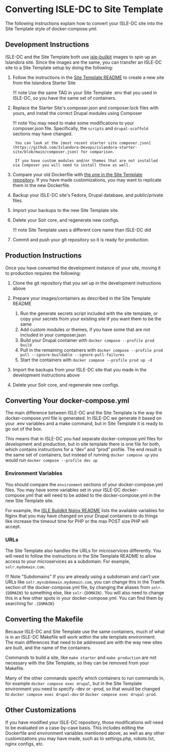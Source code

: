 # Converting ISLE-DC to Site Template

The following instructions explain how to convert your ISLE-DC site into the Site Template style of docker-compose.yml.

## Development Instructions

ISLE-DC and the Site Template both use [isle-builkit](https://github.com/Islandora-Devops/isle-buildkit) images to spin up an Islandora site. Since the images are the same, you can transfer an ISLE-DC site to a Site Template setup by doing the following:

1. Follow the instructions in the [Site Template README](https://github.com/Islandora-Devops/isle-site-template) to create a new site from the Islandora Starter Site

    !!! note
        Use the same TAG in your Site Template .env that you used in ISLE-DC, so you have the same set of containers.

2. Replace the Starter Site's composer.json and composer.lock files with yours, and install the correct Drupal modules using Composer

    !!! note
        You may need to make some modifications to your composer.json file. Specifically, the `scripts` and `drupal-scaffold` sections may have changed.
    
        You can look at the [most recent starter site composer.json](https://github.com/Islandora-Devops/islandora-starter-site/blob/main/composer.json) for comparison.

        If you have custom modules and/or themes that are not installed via Composer you will need to install those as well.

3. Compare your old Dockerfile with [the one in the Site Template repository](https://github.com/Islandora-Devops/isle-site-template/blob/main/drupal/Dockerfile). If you have made customizations, you may want to replicate them in the new Dockerfile.

4. Backup your ISLE-DC site's Fedora, Drupal database, and public/private files.

5. Import your backups to the new Site Template site.

6. Delete your Solr core, and regenerate new configs.

    !!! note
        Site Template uses a different core name than ISLE-DC did

7. Commit and push your git repository so it is ready for production.


## Production Instructions

Once you have converted the development instance of your site, moving it to production requires the following:

1. Clone the git repository that you set up in the development instructions above

2. Prepare your images/containers as described in the Site Template README

    1. Run the generate secrets script included with the site template, or copy your secrets from your existing site if you want them to be the same
    2. Add custom modules or themes, if you have some that are not included in your composer.json
    3. Build your Drupal container with `docker compose --profile prod build`
    4. Pull in the remaining containers with `docker compose --profile prod pull --ignore-buildable --ignore-pull-failures`
    5. Start the containers with `docker compose --profile prod up -d`

3. Import the backups from your ISLE-DC site that you made in the development instructions above

4. Delete your Solr core, and regenerate new configs.

## Converting Your docker-compose.yml

The main difference between ISLE-DC and the Site Template is the way the docker-compose.yml file is generated. In ISLE-DC we generate it based on your .env variables and a make command, but in Site Template it is ready to go out of the box. 

This means that in ISLE-DC you had separate docker-compose.yml files for development and production, but in site template there is one file for both, which contains instructions for a “dev” and “prod” profile. The end result is the same set of containers, but instead of running `docker compose up` you would run `docker compose --profile dev up`

### Environment Variables

You should compare the `environment` sections of your docker-compose.yml files. You may have some variables set in your ISLE-DC docker-compose.yml that will need to be added to the docker-compose.yml in the new Site Template site.

For example, the [ISLE Buildkit Nginx README](https://github.com/Islandora-Devops/isle-buildkit/blob/main/nginx/README.md) lists the available variables for Nginx that you may have changed on your Drupal containers to do things like increase the timeout time for PHP or the max POST size PHP will accept.

### URLs

The Site Template also handles the URLs for microservices differently. You will need to follow the instructions in the Site Template README to allow access to your microservices as a subdomain. For example, `solr.mydomain.com`. 

!!! Note "Subdomains"
    If you are already using a subdomain and can’t use URLs like `solr.mysubdomain.mydomain.com`, you can change this in the Traefik section of the docker-compose.yml file, by changing the aliases from `solr.{DOMAIN}` to something else, like `solr-{DOMAIN}`. You will also need to change this in a few other spots in your docker-compose.yml. You can find them by searching for `.{DOMAIN}`

## Converting the Makefile

Because ISLE-DC and Site Template use the same containers, much of what is in an ISLE-DC Makefile will work within the site template environment. The main differences that need to be addressed are with the way new sites are built, and the name of the containers. 

Commands to build a site, like `make starter` and `make production` are not necessary with the Site Template, so they can be removed from your Makefile.

Many of the other commands specify which containers to run commands in, for example `docker compose exec drupal`, but in the Site Template environment you need to specify -dev or -prod, so that would be changed to `docker compose exec drupal-dev` or `docker compose exec drupal-prod`.

## Other Customizations

If you have modified your ISLE-DC repository, those modifications will need to be evaluated on a case-by-case basis. This includes editing the Dockerfile and environment variables mentioned above, as well as any other customizations you may have made, such as to settings.php, robots.txt, nginx configs, etc.



